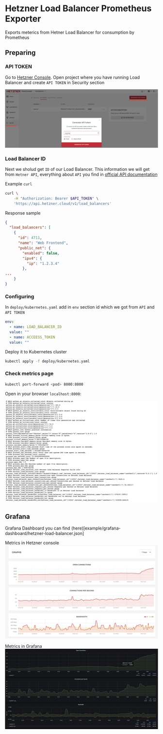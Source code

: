 # Hetzner Load Balancer Prometheus Exporter

Exports meterics from Hetner Load Balancer for consumption by Prometheus

## Preparing

### API TOKEN

Go to [Hetzner Console](console.hetzner.cloud). Open project where you have running Load Balancer and create `API TOKEN` in Security section

![api token](img/api_token.png "API TOKEN")

### Load Balancer ID

Next we sholud get `ID` of our Load Balancer. This information we will get from `Hetner API`, everything about `API` you find in [official API documentation](https://docs.hetzner.cloud/#load-balancers-get-all-load-balancers)

Example `curl`

```bash
curl \
    -H "Authorization: Bearer $API_TOKEN" \
	'https://api.hetzner.cloud/v1/load_balancers'
```

Response sample

```json
{
  "load_balancers": [
    {
      "id": 4711,
      "name": "Web Frontend",
      "public_net": {
        "enabled": false,
        "ipv4": {
          "ip": "1.2.3.4"
        },
...
    }
}
```

### Configuring

In `deploy/kubernetes.yaml` add in `env` section id which we got from `API` and `API TOKEN`

```yaml
env:
  - name: LOAD_BALANCER_ID
  value: ""
  - name: ACCEESS_TOKEN
  value: ""
```

Deploy it to Kubernetes cluster

```bash
kubectl apply -f deploy/kubernetes.yaml
```

### Check metrics page

```bash
kubectl port-forward <pod> 8000:8000
```

Open in your browser `localhost:8000`:

![exporter metrics](img/exporter_metrics.png)


## Grafana

Grafana Dashboard you can find (here)[example/grafana-dashboard/hetzner-load-balancer.json]

Metrics in Hetzner console
![Hetzner console](img/hetzner_lb_metrics.png)

Metrics in Grafana
![exporter metrics](img/grafana_metrics.png)